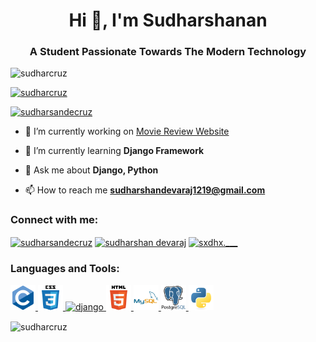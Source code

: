 <h1 align="center">Hi 👋, I'm Sudharshanan</h1>
<h3 align="center">A Student Passionate Towards The Modern Technology</h3>

<p align="left"> <img src="https://komarev.com/ghpvc/?username=sudharcruz&label=Profile%20views&color=0e75b6&style=flat" alt="sudharcruz" /> </p>

<p align="left"> <a href="https://github.com/ryo-ma/github-profile-trophy"><img src="https://github-profile-trophy.vercel.app/?username=sudharcruz" alt="sudharcruz" /></a> </p>

<p align="left"> <a href="https://twitter.com/sudharsandecruz" target="blank"><img src="https://img.shields.io/twitter/follow/sudharsandecruz?logo=twitter&style=for-the-badge" alt="sudharsandecruz" /></a> </p>

- 🔭 I’m currently working on [Movie Review Website](https://cinegracia.onrender.com/)

- 🌱 I’m currently learning **Django Framework**

- 💬 Ask me about **Django, Python**

- 📫 How to reach me **sudharshandevaraj1219@gmail.com**

<h3 align="left">Connect with me:</h3>
<p align="left">
<a href="https://twitter.com/sudharsandecruz" target="blank"><img align="center" src="https://raw.githubusercontent.com/rahuldkjain/github-profile-readme-generator/master/src/images/icons/Social/twitter.svg" alt="sudharsandecruz" height="30" width="40" /></a>
<a href="https://fb.com/sudharshan devaraj" target="blank"><img align="center" src="https://raw.githubusercontent.com/rahuldkjain/github-profile-readme-generator/master/src/images/icons/Social/facebook.svg" alt="sudharshan devaraj" height="30" width="40" /></a>
<a href="https://instagram.com/sxdhx.___" target="blank"><img align="center" src="https://raw.githubusercontent.com/rahuldkjain/github-profile-readme-generator/master/src/images/icons/Social/instagram.svg" alt="sxdhx.___" height="30" width="40" /></a>
</p>

<h3 align="left">Languages and Tools:</h3>
<p align="left"> <a href="https://www.cprogramming.com/" target="_blank" rel="noreferrer"> <img src="https://raw.githubusercontent.com/devicons/devicon/master/icons/c/c-original.svg" alt="c" width="40" height="40"/> </a> <a href="https://www.w3schools.com/css/" target="_blank" rel="noreferrer"> <img src="https://raw.githubusercontent.com/devicons/devicon/master/icons/css3/css3-original-wordmark.svg" alt="css3" width="40" height="40"/> </a> <a href="https://www.djangoproject.com/" target="_blank" rel="noreferrer"> <img src="https://cdn.worldvectorlogo.com/logos/django.svg" alt="django" width="40" height="40"/> </a> <a href="https://www.w3.org/html/" target="_blank" rel="noreferrer"> <img src="https://raw.githubusercontent.com/devicons/devicon/master/icons/html5/html5-original-wordmark.svg" alt="html5" width="40" height="40"/> </a> <a href="https://www.mysql.com/" target="_blank" rel="noreferrer"> <img src="https://raw.githubusercontent.com/devicons/devicon/master/icons/mysql/mysql-original-wordmark.svg" alt="mysql" width="40" height="40"/> </a> <a href="https://www.postgresql.org" target="_blank" rel="noreferrer"> <img src="https://raw.githubusercontent.com/devicons/devicon/master/icons/postgresql/postgresql-original-wordmark.svg" alt="postgresql" width="40" height="40"/> </a> <a href="https://www.python.org" target="_blank" rel="noreferrer"> <img src="https://raw.githubusercontent.com/devicons/devicon/master/icons/python/python-original.svg" alt="python" width="40" height="40"/> </a> </p>

<p><img align="center" src="https://github-readme-stats.vercel.app/api/top-langs?username=sudharcruz&show_icons=true&locale=en&layout=compact" alt="sudharcruz" /></p>

